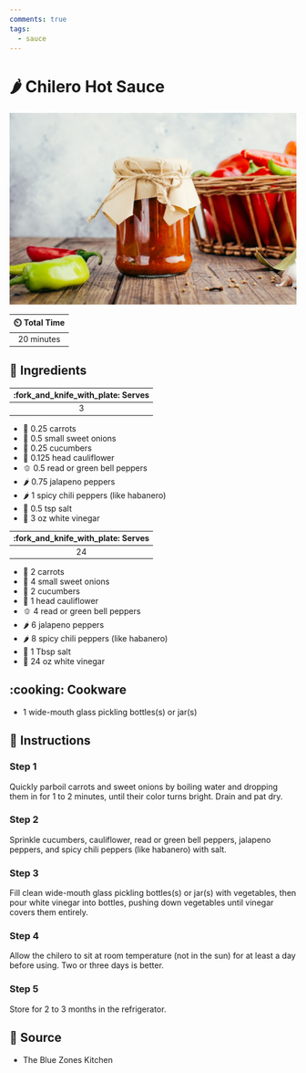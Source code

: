 ```yaml
---
comments: true
tags:
  - sauce
---
```

# :hot_pepper: Chilero Hot Sauce

![Chilero Hot Sauce](../assets/images/chilero-hot-sauce.jpg)

| :timer_clock: Total Time |
|:-----------------------: |
| 20 minutes |

## :salt: Ingredients

| :fork_and_knife_with_plate: Serves  |
|:-----------------------------------:|
| 3                                   |

- :carrot: 0.25 carrots
- :onion: 0.5 small sweet onions
- :cucumber: 0.25 cucumbers
- :broccoli: 0.125 head cauliflower
- :bell_pepper: 0.5 read or green bell peppers
- :hot_pepper: 0.75 jalapeno peppers
- :hot_pepper: 1 spicy chili peppers (like habanero)
- :salt: 0.5 tsp salt
- :champagne: 3 oz white vinegar

| :fork_and_knife_with_plate: Serves  |
|:-----------------------------------:|
| 24                                  |

- :carrot: 2 carrots
- :onion: 4 small sweet onions
- :cucumber: 2 cucumbers
- :broccoli: 1 head cauliflower
- :bell_pepper: 4 read or green bell peppers
- :hot_pepper: 6 jalapeno peppers
- :hot_pepper: 8 spicy chili peppers (like habanero)
- :salt: 1 Tbsp salt
- :champagne: 24 oz white vinegar

## :cooking: Cookware

- 1 wide-mouth glass pickling bottles(s) or jar(s)

## :pencil: Instructions

### Step 1

Quickly parboil carrots and sweet onions by boiling water and dropping them in for 1 to 2 minutes, until their color
turns bright. Drain and pat dry.

### Step 2

Sprinkle cucumbers, cauliflower, read or green bell peppers, jalapeno peppers, and spicy chili peppers (like habanero)
with salt.

### Step 3

Fill clean wide-mouth glass pickling bottles(s) or jar(s) with vegetables, then pour white vinegar into bottles, pushing
down vegetables until vinegar covers them entirely.

### Step 4

Allow the chilero to sit at room temperature (not in the sun) for at least a day before using. Two or three days is
better.

### Step 5

Store for 2 to 3 months in the refrigerator.

## :link: Source

- The Blue Zones Kitchen
